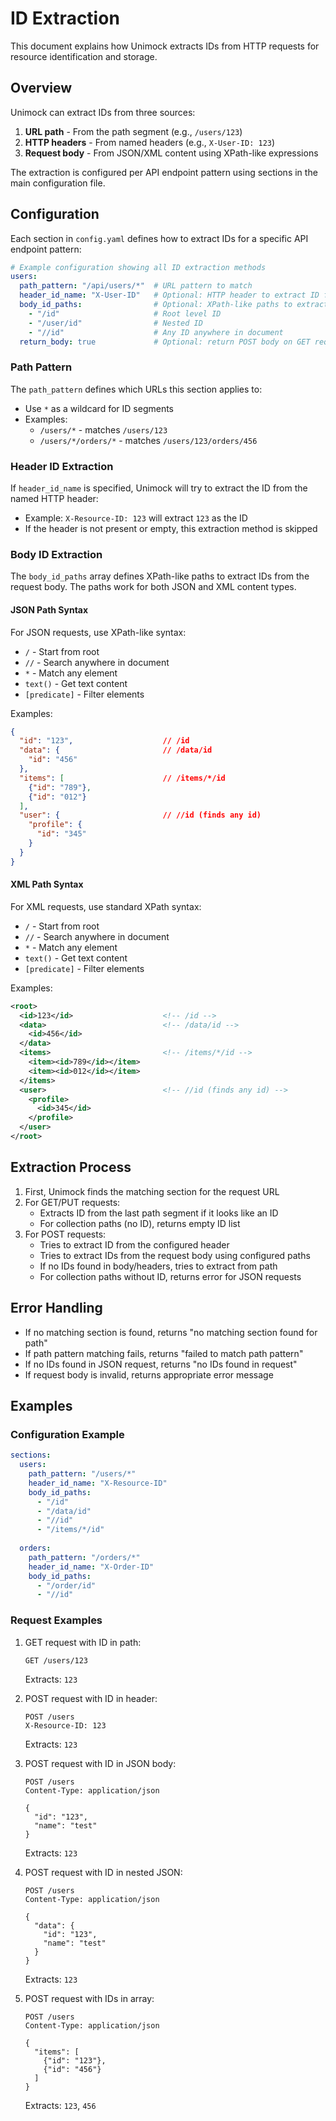 # ID Extraction

This document explains how Unimock extracts IDs from HTTP requests for resource identification and storage.

## Overview

Unimock can extract IDs from three sources:
1. **URL path** - From the path segment (e.g., `/users/123`)
2. **HTTP headers** - From named headers (e.g., `X-User-ID: 123`)
3. **Request body** - From JSON/XML content using XPath-like expressions

The extraction is configured per API endpoint pattern using sections in the main configuration file.

## Configuration

Each section in `config.yaml` defines how to extract IDs for a specific API endpoint pattern:

```yaml
# Example configuration showing all ID extraction methods
users:
  path_pattern: "/api/users/*"  # URL pattern to match
  header_id_name: "X-User-ID"   # Optional: HTTP header to extract ID from
  body_id_paths:                # Optional: XPath-like paths to extract IDs from request body
    - "/id"                     # Root level ID
    - "/user/id"                # Nested ID
    - "//id"                    # Any ID anywhere in document
  return_body: true             # Optional: return POST body on GET requests
```

### Path Pattern

The `path_pattern` defines which URLs this section applies to:
- Use `*` as a wildcard for ID segments
- Examples:
  - `/users/*` - matches `/users/123`
  - `/users/*/orders/*` - matches `/users/123/orders/456`

### Header ID Extraction

If `header_id_name` is specified, Unimock will try to extract the ID from the named HTTP header:
- Example: `X-Resource-ID: 123` will extract `123` as the ID
- If the header is not present or empty, this extraction method is skipped

### Body ID Extraction

The `body_id_paths` array defines XPath-like paths to extract IDs from the request body. The paths work for both JSON and XML content types.

#### JSON Path Syntax

For JSON requests, use XPath-like syntax:
- `/` - Start from root
- `//` - Search anywhere in document
- `*` - Match any element
- `text()` - Get text content
- `[predicate]` - Filter elements

Examples:
```json
{
  "id": "123",                    // /id
  "data": {                       // /data/id
    "id": "456"
  },
  "items": [                      // /items/*/id
    {"id": "789"},
    {"id": "012"}
  ],
  "user": {                       // //id (finds any id)
    "profile": {
      "id": "345"
    }
  }
}
```

#### XML Path Syntax

For XML requests, use standard XPath syntax:
- `/` - Start from root
- `//` - Search anywhere in document
- `*` - Match any element
- `text()` - Get text content
- `[predicate]` - Filter elements

Examples:
```xml
<root>
  <id>123</id>                    <!-- /id -->
  <data>                          <!-- /data/id -->
    <id>456</id>
  </data>
  <items>                         <!-- /items/*/id -->
    <item><id>789</id></item>
    <item><id>012</id></item>
  </items>
  <user>                          <!-- //id (finds any id) -->
    <profile>
      <id>345</id>
    </profile>
  </user>
</root>
```

## Extraction Process

1. First, Unimock finds the matching section for the request URL
2. For GET/PUT requests:
   - Extracts ID from the last path segment if it looks like an ID
   - For collection paths (no ID), returns empty ID list
3. For POST requests:
   - Tries to extract ID from the configured header
   - Tries to extract IDs from the request body using configured paths
   - If no IDs found in body/headers, tries to extract from path
   - For collection paths without ID, returns error for JSON requests

## Error Handling

- If no matching section is found, returns "no matching section found for path"
- If path pattern matching fails, returns "failed to match path pattern"
- If no IDs found in JSON request, returns "no IDs found in request"
- If request body is invalid, returns appropriate error message

## Examples

### Configuration Example

```yaml
sections:
  users:
    path_pattern: "/users/*"
    header_id_name: "X-Resource-ID"
    body_id_paths:
      - "/id"
      - "/data/id"
      - "//id"
      - "/items/*/id"
  
  orders:
    path_pattern: "/orders/*"
    header_id_name: "X-Order-ID"
    body_id_paths:
      - "/order/id"
      - "//id"
```

### Request Examples

1. GET request with ID in path:
   ```
   GET /users/123
   ```
   Extracts: `123`

2. POST request with ID in header:
   ```
   POST /users
   X-Resource-ID: 123
   ```
   Extracts: `123`

3. POST request with ID in JSON body:
   ```
   POST /users
   Content-Type: application/json
   
   {
     "id": "123",
     "name": "test"
   }
   ```
   Extracts: `123`

4. POST request with ID in nested JSON:
   ```
   POST /users
   Content-Type: application/json
   
   {
     "data": {
       "id": "123",
       "name": "test"
     }
   }
   ```
   Extracts: `123`

5. POST request with IDs in array:
   ```
   POST /users
   Content-Type: application/json
   
   {
     "items": [
       {"id": "123"},
       {"id": "456"}
     ]
   }
   ```
   Extracts: `123`, `456` 
